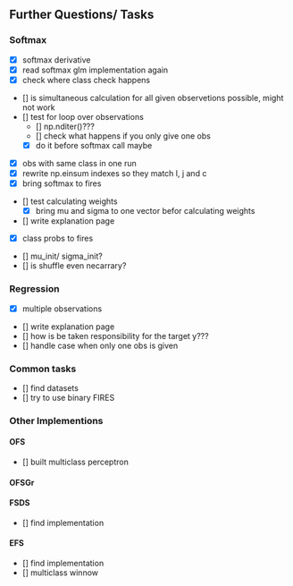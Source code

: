 ## Further Questions/ Tasks

### Softmax
- [x] softmax derivative
- [x] read softmax glm implementation again
- [x] check where class check happens
- [] is simultaneous calculation for all given observetions possible, might not work
- [] test for loop over observations
    - [] np.nditer()???
    - [] check what happens if you only give one obs
    - [x] do it before softmax call maybe
- [x] obs with same class in one run
- [x] rewrite np.einsum indexes so they match l, j and c
- [x] bring softmax to fires
- [] test calculating weights
    - [x] bring mu and sigma to one vector befor calculating weights
- [] write explanation page
- [x] class probs to fires
- [] mu_init/ sigma_init?
- [] is shuffle even necarrary?

### Regression
- [x] multiple observations
- [] write explanation page
- [] how is be taken responsibility for the target y???
- [] handle case when only one obs is given

### Common tasks
- [] find datasets
- [] try to use binary FIRES

### Other Implementions
#### OFS
- [] built multiclass perceptron
#### OFSGr
#### FSDS
- [] find implementation
#### EFS
- [] find implementation 
- [] multiclass winnow